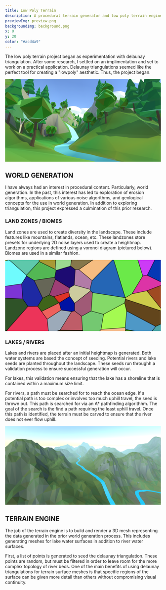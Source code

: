 ```yaml
---
title: Low Poly Terrain
description: A procedural terrain generator and low poly terrain engine
previewImg: preview.png
backgroundImg: background.png
x: 0
y: 20
color: "#acd4a9"
---
```

The low poly terrain project began as experimentation with delaunay triangulation. After some research, I settled on an implimentation and set to work on a practical application. Delaunay triangulations seemed like the perfect tool for creating a "lowpoly" aesthetic. Thus, the project began. 



![An example of river/terrain generation](./RiverScreenshot.png)

WORLD GENERATION
-----------

I have always had an interest in procedural content. Particularly, world generation. In the past, this interest has led to exploration of erosion algorithms, applications of various noise algorithms, and geological concepts for the use in world generation. In addition to exploring triangulation, this project expressed a culmination of this prior research. 


### LAND ZONES / BIOMES

Land zones are used to create diversity in the landscape. These include features like mountains, flatlands, ocean, etc. These landzones store presets for underlying 2D noise layers used to create a heightmap. Landzone regions are defined using a voronoi diagram (pictured below). Biomes are used in a similar fashion. 

![Example Voronoi diagram used for landzone and biome placement](./voronoi.png)

### LAKES / RIVERS

Lakes and rivers are placed after an initial heightmap is generated. Both water systems are based the concept of seeding. Potential rivers and lake seeds are planted throughout the landscape. These seeds run throughh a validation process to ensure successful generation will occur. 

For lakes, this validation means ensuring that the lake has a shoreline that is contained within a maximum size limit. 

For rivers, a path must be searched for to reach the ocean edge. If a potential path is too complex or involves too much uphill travel, the seed is thrown out. This path is searched for via an A* pathfinding algorithhm. The goal of the search is the find a path requiring the least uphill travel. Once this path is identified, the terrain must be carved to ensure that the river does not ever flow uphill. 

![A river flowing through a mountain land zone](./mountainriver.png)

TERRAIN ENGINE
------

The job of the terrain engine is to build and render a 3D mesh representing the data generated in the prior world generation process. This includes generating meshes for lake water surfaces in addition to river water surfaces. 

First, a list of points is generated to seed the delaunay triangulation. These points are random, but must be filtered in order to leave room for the more complex topology of river beds. One of the main benefits of using delaunay triangulations for terrain surface meshes is that specific regions of the surface can be given more detail than others without compromising visual continuity. 